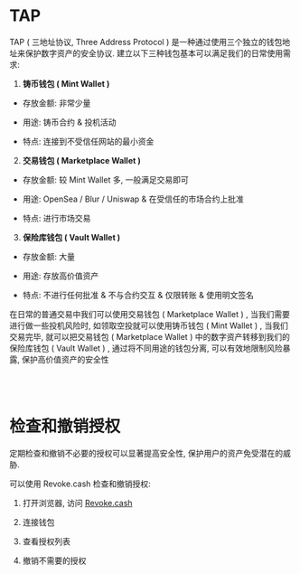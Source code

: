 # TAP

TAP ( 三地址协议, Three Address Protocol ) 是一种通过使用三个独立的钱包地址来保护数字资产的安全协议. 建立以下三种钱包基本可以满足我们的日常使用需求:

1. **铸币钱包 ( Mint Wallet )**

-   存放金额: 非常少量

-   用途: 铸币合约 & 投机活动

-   特点: 连接到不受信任网站的最小资金

2. **交易钱包 ( Marketplace Wallet )**

-   存放金额: 较 Mint Wallet 多, 一般满足交易即可

-   用途: OpenSea / Blur / Uniswap & 在受信任的市场合约上批准

-   特点: 进行市场交易

3. **保险库钱包 ( Vault Wallet )**

-   存放金额: 大量

-   用途: 存放高价值资产

-   特点: 不进行任何批准 & 不与合约交互 & 仅限转账 & 使用明文签名

在日常的普通交易中我们可以使用交易钱包 ( Marketplace Wallet ) , 当我们需要进行做一些投机风险时, 如领取空投就可以使用铸币钱包 ( Mint Wallet ) , 当我们交易完毕, 就可以把交易钱包 ( Marketplace Wallet ) 中的数字资产转移到我们的保险库钱包 ( Vault Wallet ) , 通过将不同用途的钱包分离, 可以有效地限制风险暴露, 保护高价值资产的安全性

<br><br>

# 检查和撤销授权

定期检查和撤销不必要的授权可以显著提高安全性, 保护用户的资产免受潜在的威胁.

可以使用 Revoke.cash 检查和撤销授权:

1. 打开浏览器, 访问 [Revoke.cash](https://revoke.cash)

2. 连接钱包

3. 查看授权列表

4. 撤销不需要的授权

<br><br>
